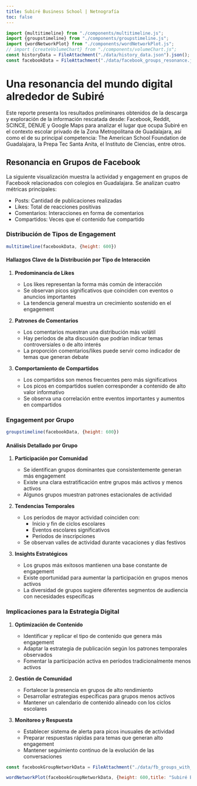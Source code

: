 ```yaml
---
title: Subiré Business School | Netnografía
toc: false
---
```


```js
import {multitimeline} from "./components/multitimeline.js";
import {groupstimeline} from "./components/groupstimeline.js";
import {wordNetworkPlot} from "./components/wordNetworkPlot.js";
// import {createVolumeChart} from "./components/volumeChart.js";
const historyData = FileAttachment("./data/history_data.json").json();
const facebookData = FileAttachment("./data/facebook_groups_resonance.json").json();

```

# Una resonancia del mundo digital alrededor de Subiré

Este reporte presenta los resultados preliminares obtenidos de la descarga y exploración de la información rescatada desde: Facebook, Reddit, SCINCE, DENUE y Google Maps para analizar el lugar que ocupa Subiré en el contexto escolar privado de la Zona Metropolitana de Guadalajara, así como el de su principal competencia: The American School Foundation de Guadalajara, la Prepa Tec Santa Anita, el Instituto de Ciencias, entre otros.

## Resonancia en Grupos de Facebook

La siguiente visualización muestra la actividad y engagement en grupos de Facebook relacionados con colegios en Guadalajara. Se analizan cuatro métricas principales:

- Posts: Cantidad de publicaciones realizadas
- Likes: Total de reacciones positivas
- Comentarios: Interacciones en forma de comentarios
- Compartidos: Veces que el contenido fue compartido

### Distribución de Tipos de Engagement

```js
multitimeline(facebookData, {height: 600})
```

#### Hallazgos Clave de la Distribución por Tipo de Interacción

1. **Predominancia de Likes**
   - Los likes representan la forma más común de interacción
   - Se observan picos significativos que coinciden con eventos o anuncios importantes
   - La tendencia general muestra un crecimiento sostenido en el engagement

2. **Patrones de Comentarios**
   - Los comentarios muestran una distribución más volátil
   - Hay períodos de alta discusión que podrían indicar temas controversiales o de alto interés
   - La proporción comentarios/likes puede servir como indicador de temas que generan debate

3. **Comportamiento de Compartidos**
   - Los compartidos son menos frecuentes pero más significativos
   - Los picos en compartidos suelen corresponder a contenido de alto valor informativo
   - Se observa una correlación entre eventos importantes y aumentos en compartidos

### Engagement por Grupo

```js
groupstimeline(facebookData, {height: 600})
```

#### Análisis Detallado por Grupo

1. **Participación por Comunidad**
   - Se identifican grupos dominantes que consistentemente generan más engagement
   - Existe una clara estratificación entre grupos más activos y menos activos
   - Algunos grupos muestran patrones estacionales de actividad

2. **Tendencias Temporales**
   - Los períodos de mayor actividad coinciden con:
     * Inicio y fin de ciclos escolares
     * Eventos escolares significativos
     * Períodos de inscripciones
   - Se observan valles de actividad durante vacaciones y días festivos

3. **Insights Estratégicos**
   - Los grupos más exitosos mantienen una base constante de engagement
   - Existe oportunidad para aumentar la participación en grupos menos activos
   - La diversidad de grupos sugiere diferentes segmentos de audiencia con necesidades específicas

### Implicaciones para la Estrategia Digital

1. **Optimización de Contenido**
   - Identificar y replicar el tipo de contenido que genera más engagement
   - Adaptar la estrategia de publicación según los patrones temporales observados
   - Fomentar la participación activa en períodos tradicionalmente menos activos

2. **Gestión de Comunidad**
   - Fortalecer la presencia en grupos de alto rendimiento
   - Desarrollar estrategias específicas para grupos menos activos
   - Mantener un calendario de contenido alineado con los ciclos escolares

3. **Monitoreo y Respuesta**
   - Establecer sistema de alerta para picos inusuales de actividad
   - Preparar respuestas rápidas para temas que generan alto engagement
   - Mantener seguimiento continuo de la evolución de las conversaciones

```js
const facebookGroupNetworkData = FileAttachment("./data/fb_groups_with_comments_word_graph.json").json();
```

```js
wordNetworkPlot(facebookGroupNetworkData, {height: 600,title: "Subiré Business School Word Network"})
```